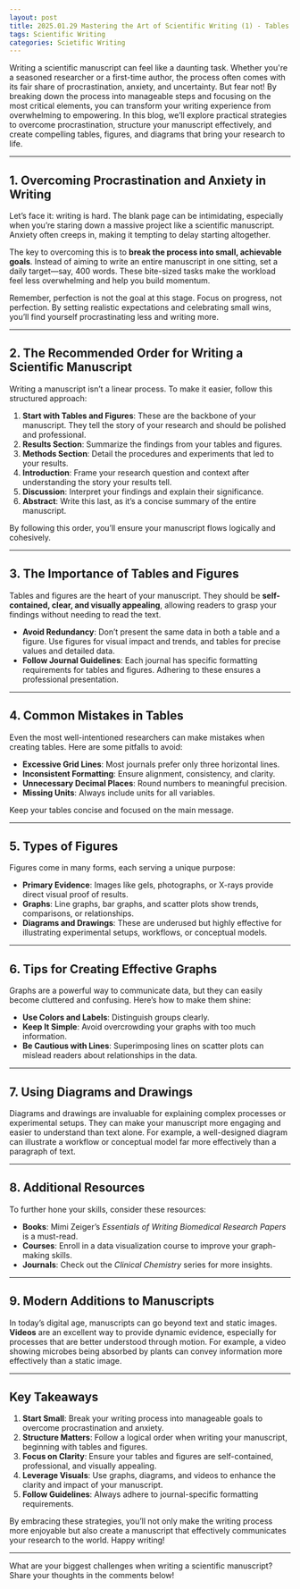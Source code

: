 ```yaml
---
layout: post
title: 2025.01.29 Mastering the Art of Scientific Writing (1) - Tables and Figures
tags: Scientific Writing
categories: Scietific Writing
---
```


Writing a scientific manuscript can feel like a daunting task. Whether you're a seasoned researcher or a first-time author, the process often comes with its fair share of procrastination, anxiety, and uncertainty. But fear not! By breaking down the process into manageable steps and focusing on the most critical elements, you can transform your writing experience from overwhelming to empowering. In this blog, we’ll explore practical strategies to overcome procrastination, structure your manuscript effectively, and create compelling tables, figures, and diagrams that bring your research to life.  

---

## **1. Overcoming Procrastination and Anxiety in Writing**  

Let’s face it: writing is hard. The blank page can be intimidating, especially when you’re staring down a massive project like a scientific manuscript. Anxiety often creeps in, making it tempting to delay starting altogether.  

The key to overcoming this is to **break the process into small, achievable goals**. Instead of aiming to write an entire manuscript in one sitting, set a daily target—say, 400 words. These bite-sized tasks make the workload feel less overwhelming and help you build momentum.  

Remember, perfection is not the goal at this stage. Focus on progress, not perfection. By setting realistic expectations and celebrating small wins, you’ll find yourself procrastinating less and writing more.  

---

## **2. The Recommended Order for Writing a Scientific Manuscript**  

Writing a manuscript isn’t a linear process. To make it easier, follow this structured approach:  

1. **Start with Tables and Figures**: These are the backbone of your manuscript. They tell the story of your research and should be polished and professional.  
2. **Results Section**: Summarize the findings from your tables and figures.  
3. **Methods Section**: Detail the procedures and experiments that led to your results.  
4. **Introduction**: Frame your research question and context after understanding the story your results tell.  
5. **Discussion**: Interpret your findings and explain their significance.  
6. **Abstract**: Write this last, as it’s a concise summary of the entire manuscript.  

By following this order, you’ll ensure your manuscript flows logically and cohesively.  

---

## **3. The Importance of Tables and Figures**  

Tables and figures are the heart of your manuscript. They should be **self-contained, clear, and visually appealing**, allowing readers to grasp your findings without needing to read the text.  

- **Avoid Redundancy**: Don’t present the same data in both a table and a figure. Use figures for visual impact and trends, and tables for precise values and detailed data.  
- **Follow Journal Guidelines**: Each journal has specific formatting requirements for tables and figures. Adhering to these ensures a professional presentation.  

---

## **4. Common Mistakes in Tables**  

Even the most well-intentioned researchers can make mistakes when creating tables. Here are some pitfalls to avoid:  

- **Excessive Grid Lines**: Most journals prefer only three horizontal lines.  
- **Inconsistent Formatting**: Ensure alignment, consistency, and clarity.  
- **Unnecessary Decimal Places**: Round numbers to meaningful precision.  
- **Missing Units**: Always include units for all variables.  

Keep your tables concise and focused on the main message.  

---

## **5. Types of Figures**  

Figures come in many forms, each serving a unique purpose:  

- **Primary Evidence**: Images like gels, photographs, or X-rays provide direct visual proof of results.  
- **Graphs**: Line graphs, bar graphs, and scatter plots show trends, comparisons, or relationships.  
- **Diagrams and Drawings**: These are underused but highly effective for illustrating experimental setups, workflows, or conceptual models.  

---

## **6. Tips for Creating Effective Graphs**  

Graphs are a powerful way to communicate data, but they can easily become cluttered and confusing. Here’s how to make them shine:  

- **Use Colors and Labels**: Distinguish groups clearly.  
- **Keep It Simple**: Avoid overcrowding your graphs with too much information.  
- **Be Cautious with Lines**: Superimposing lines on scatter plots can mislead readers about relationships in the data.  

---

## **7. Using Diagrams and Drawings**  

Diagrams and drawings are invaluable for explaining complex processes or experimental setups. They can make your manuscript more engaging and easier to understand than text alone. For example, a well-designed diagram can illustrate a workflow or conceptual model far more effectively than a paragraph of text.  

---

## **8. Additional Resources**  

To further hone your skills, consider these resources:  

- **Books**: Mimi Zeiger’s *Essentials of Writing Biomedical Research Papers* is a must-read.  
- **Courses**: Enroll in a data visualization course to improve your graph-making skills.  
- **Journals**: Check out the *Clinical Chemistry* series for more insights.  

---

## **9. Modern Additions to Manuscripts**  

In today’s digital age, manuscripts can go beyond text and static images. **Videos** are an excellent way to provide dynamic evidence, especially for processes that are better understood through motion. For example, a video showing microbes being absorbed by plants can convey information more effectively than a static image.  

---

## **Key Takeaways**  

1. **Start Small**: Break your writing process into manageable goals to overcome procrastination and anxiety.  
2. **Structure Matters**: Follow a logical order when writing your manuscript, beginning with tables and figures.  
3. **Focus on Clarity**: Ensure your tables and figures are self-contained, professional, and visually appealing.  
4. **Leverage Visuals**: Use graphs, diagrams, and videos to enhance the clarity and impact of your manuscript.  
5. **Follow Guidelines**: Always adhere to journal-specific formatting requirements.  

By embracing these strategies, you’ll not only make the writing process more enjoyable but also create a manuscript that effectively communicates your research to the world. Happy writing!  

--- 

What are your biggest challenges when writing a scientific manuscript? Share your thoughts in the comments below!
